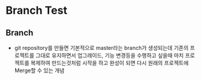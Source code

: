 # Branch Test

## Branch 
* git repository를 만들면 기본적으로 master라는 branch가 
생성되는데
기존의 프로젝트를 그대로 유지하면서 업그레이드, 기능 
변경등을 수행하고 싶을때 
마치 프로젝트를 복제하여 만드는것처럼 시작을 하고
완성이 되면 다시 원래의 프로젝트에 Merge할 수 있는
개념